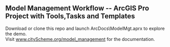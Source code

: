 ## Model Management Workflow -- ArcGIS Pro Project with Tools,Tasks and Templates
Download or clone this repo and launch ArcDocs\ModelMgt.aprx to explore the demo.  
Visit www.cityScheme.org/model_management for the documentation.
